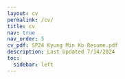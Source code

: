 ```yaml
---
layout: cv
permalink: /cv/
title: cv
nav: true
nav_order: 5
cv_pdf: SP24 Kyung Min Ko Resume.pdf
description: Last Updated 7/14/2024
toc:
  sidebar: left
---
```

